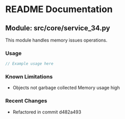 # README Documentation

## Module: src/core/service_34.py

This module handles memory issues operations.

### Usage

```javascript
// Example usage here
```

### Known Limitations

- Objects not garbage collected Memory usage high

### Recent Changes

- Refactored in commit d482a493
